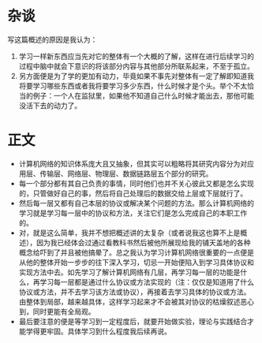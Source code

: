 # 杂谈
写这篇概述的原因是我认为：
1. 学习一样新东西应当先对它的整体有一个大概的了解，这样在进行后续学习的过程中脑中就会下意识的将该部分内容与其他部分所联系起来，不至于孤立。
2. 另方面便是为了学的更加有动力，毕竟如果不事先对整体有一定了解即知道我将要学习哪些东西或者我将要学习多少东西，什么时候才是个头。举个不太恰当的例子：一个人在监狱里，如果他不知道自己什么时候才能出去，那他可能没活下去的动力了。
# 正文
- 计算机网络的知识体系庞大且又抽象，但其实可以粗略将其研究内容分为对应用层、传输层、网络层、物理层、数据链路层五个部分的研究。
- 每一个部分都有其自己负责的事情，同时他们也并不关心彼此又都是怎么实现的，只管做好自己的事，然后将自己处理后的数据交给上层或下层就行了。
- 然后每一层又都有自己本层的协议或解决某个问题的方法。那么计算机网络的学习就是学习每一层中的协议和方法，关注它们是怎么完成自己的本职工作的。
- 对，就是这么简单，我并不想把概述讲的太复杂（或者说我这也算不上是概述），因为我已经体会过通过看教科书然后被他所展现给我的铺天盖地的各种概念给吓到了并且被他搞晕了。总之我认为学习计算机网络很重要的一点便是从他的整体开始一步步的往下深入学习，切忌一开始便陷入到学习具体协议和实现方法中去。如先学习了解计算机网络有几层，再学习每一层的功能是什么，再学习每一层都是通过什么协议或方法实现的（注：仅仅是知道用了什么协议或方法，并不去学习该方法或协议），再接着去学习具体的协议或方法。由整体到局部，越来越具体，这样学习起来才不会被其对协议的枯燥叙述恶心到，同时更能有全局观。
- 最后要注意的便是等学习到一定程度后，就要开始做实验，理论与实践结合才能学得更牢固。具体学习到什么程度我后续再说。